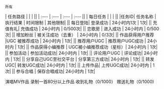 ```
所有  
```

| 任务路径 |  |  |  ||
| :--- | :--- | :--- | :--- ||
| 每日任务 |  |  |  ||
|任务ID| 任务名称 |执行结果 | 时间限制 | 其他限制|
|| 每日登陆| 登录成功 | 24小时内1次 | 1次|
|| 充值有礼| 充值成功 | 24小时内 | 0/500次|
|| 恋歌房  | 进入成功 | 24小时内 | 0/500次|
|| 增加粉丝  | 被关注成功（去重） | 24小时内 | 0/3次|
|| 作品获得用户推荐  |UGC 被推荐成功 | 24小时内 | 1次|
|| 推荐用户UGC  | 推荐用户UGC成功 | 24小时内 | 1次|
|| 作品获得小编推荐  | UGC被小编推荐成功（星标）| 24小时内 | 1次|
|| 参加活动  | 参加活动成功| 24小时内 | 1次|
|| 评论用户UGC  | 评论成功| 24小时内 | 1次|
|| 分享自己UGC至社交平台 | 分享第三方成功| 24小时内 | 1次|
|| 转发UGC| 转发UGC成功| 24小时内 | 1次|
|| 上传作品| 上传UGC成功| 24小时内 | 1次|
|| 参与合唱| 保存合唱成功| 24小时内 | 1次|




演唱MV作品录制一首80分以上作品收到礼物（0/1000）赠送礼物（0/1000)
